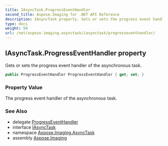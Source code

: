 ```yaml
---
title: IAsyncTask.ProgressEventHandler
second_title: Aspose.Imaging for .NET API Reference
description: IAsyncTask property. Gets or sets the progress event handler of the asynchronous task
type: docs
weight: 50
url: /net/aspose.imaging.asynctask/iasynctask/progresseventhandler/
---
```

## IAsyncTask.ProgressEventHandler property

Gets or sets the progress event handler of the asynchronous task.

```csharp
public ProgressEventHandler ProgressEventHandler { get; set; }
```

### Property Value

The progress event handler of the asynchronous task.

### See Also

* delegate [ProgressEventHandler](../../../aspose.imaging/progresseventhandler/)
* interface [IAsyncTask](../)
* namespace [Aspose.Imaging.AsyncTask](../../iasynctask/)
* assembly [Aspose.Imaging](../../../)


